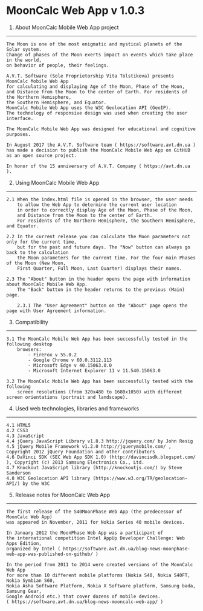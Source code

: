 MoonCalc Web App v 1.0.3 
=============================

1. About MoonCalc Mobile Web App project
----------------------------------------

    The Moon is one of the most enigmatic and mystical planets of the Solar system.
    Change of phases of the Moon exerts impact on events which take place in the world, 
	on behavior of people, their feelings.

    A.V.T. Software (Sole Proprietorship Vita Tolstikova) presents MoonCalc Mobile Web App 
	for calculating and displaying Age of the Moon, Phase of the Moon, 
	and Distance from the Moon to the center of Earth. For residents of the Northern Hemisphere, 
	the Southern Hemisphere, and Equator.
    MoonCalc Mobile Web App uses the W3C Geolocation API (GeoIP). 
	The technology of responsive design was used when creating the user interface.
    
    The MoonCalc Mobile Web App was designed for educational and cognitive purposes.

    In August 2017 the A.V.T. Software team ( https://software.avt.dn.ua )
    has made a decision to publish the MoonCalc Mobile Web App on GitHUB 
    as an open source project.
    
    In honor of the 15 anniversary of A.V.T. Company ( https://avt.dn.ua ).


2. Using MoonCalc Mobile Web App
---------------------------------
    
    2.1 When the index.html file is opened in the browser, the user needs 
        to allow the Web App to determine the current user location 
        in order to correctly display Age of the Moon, Phase of the Moon, 
		and Distance from the Moon to the center of Earth. 
		For residents of the Northern Hemisphere, the Southern Hemisphere, and Equator.
    
    2.2 In the current release you can calculate the Moon parameters not only for the current time, 
		but for the past and future days. The "Now" button can always go back to the calculation 
		the Moon parameters for the current time. For the four main Phases of the Moon (New Moon, 
		First Quarter, Full Moon, Last Quarter) displays their names.
		
	2.3 The "About" button in the header opens the page with information about MoonCalc Mobile Web App.
		The "Back" button in the header returns to the previous (Main) page.
		
		2.3.1 The "User Agreement" button on the "About" page opens the page with User Agreement information.
	
3. Compatibility
-----------------		
    3.1 The MoonCalc Mobile Web App has been successfully tested in the following desktop 
        browsers:
            - FireFox v 55.0.2
            - Google Chrome v 60.0.3112.113
            - Microsoft Edge v 40.15063.0.0
            - Microsoft Internet Explorer 11 v 11.540.15063.0

    3.2 The MoonCalc Mobile Web App has been successfully tested with the following 
        screen resolutions (from 320x480 to 1680x1050) with different screen orientations (portrait and landscape).


4. Used web technologies, libraries and frameworks
--------------------------------------------------
    4.1 HTML5
    4.2 CSS3
    4.3 JavaScript
    4.4 jQuery JavaScript Library v1.8.3 http://jquery.com/ by John Resig
	4.5 jQuery Mobile Framework v1.2.0 http://jquerymobile.com/ , Copyright 2012 jQuery Foundation and other contributors
	4.6 DaVinci SDK (SEC Web App SDK 1.0) (http://davincisdk.blogspot.com/ ), Copyright (c) 2013 Samsung Electronics Co., Ltd.
	4.7 Knockout JavaScript library (http://knockoutjs.com/) by Steve Sanderson 
	4.8 W3C Geolocation API library (https://www.w3.org/TR/geolocation-API/) by the W3C

	
5. Release notes for MoonCalc Web App
---------------------------------------

    The first release of the S40MoonPhase Web App (the predecessor of MoonCalc Web App) 
	was appeared in November, 2011 for Nokia Series 40 mobile devices.
	
	In January 2012 the MoonPhase Web App was a participant of 
	the international competition Intel AppUp Developer Challenge: Web Apps Edition, 
    organized by Intel ( https://software.avt.dn.ua/blog-news-moonphase-web-app-was-published-on-github/ )
	
	In the period from 2011 to 2014 were created versions of the MoonCalc Web App 
	for more than 10 different mobile platforms (Nokia S40, Nokia S40FT, Nokia Symbian S60, 
	Nokia Asha Software Platform, Nokia X Software platform, Samsung bada, Samsung Gear, 
	Google Android etc.) that cover dozens of mobile devices.
	( https://software.avt.dn.ua/blog-news-mooncalc-web-app/ )
